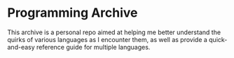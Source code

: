 # Programming Archive

This archive is a personal repo aimed at helping me better understand the quirks of various languages as I encounter them, as well as provide a quick-and-easy reference guide for multiple languages.
